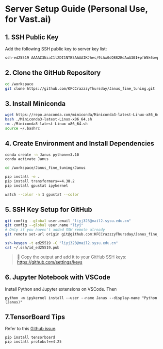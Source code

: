 #  Server Setup Guide (Personal Use, for Vast.ai)

## 1. SSH Public Key

Add the following SSH public key to server key list:

```bash
ssh-ed25519 AAAAC3NzaC1lZDI1NTE5AAAAIKJhes/9LAx0dQ882EdAuA3G1+pfW5k6ovpudq7aKsAh liyj@DESKTOP-LOH1NAO
```

## 2. Clone the GitHub Repository

```bash
cd /workspace
git clone https://github.com/KFCCrazzzyThursday/Janus_fine_tuning.git
```

## 3. Install Miniconda

```bash
wget https://repo.anaconda.com/miniconda/Miniconda3-latest-Linux-x86_64.sh
bash ./Miniconda3-latest-Linux-x86_64.sh
rm ./Miniconda3-latest-Linux-x86_64.sh
source ~/.bashrc
```

## 4. Create Environment and Install Dependencies

```bash
conda create -n Janus python==3.10
conda activate Janus

cd /workspace/Janus_fine_tuning/Janus

pip install -e .
pip install transformers==4.38.2
pip install gpustat ipykernel

watch --color -n 1 gpustat --color
```

## 5. SSH Key Setup for GitHub

```bash
git config --global user.email "liyj323@mail2.sysu.edu.cn"
git config --global user.name "liyj"  
# Only if you haven't added SSH remote already
git remote set-url origin git@github.com:KFCCrazzzyThursday/Janus_fine_tuning.git

ssh-keygen -t ed25519 -C "liyj323@mail2.sysu.edu.cn"
cat ~/.ssh/id_ed25519.pub
```

> 🔐 Copy the output and add it to your GitHub SSH keys:  
> https://github.com/settings/keys

## 6. Jupyter Notebook with VSCode

Install Python and Jupyter extensions on VSCode. Then
```
python -m ipykernel install --user --name Janus --display-name "Python (Janus)"
```

## 7.TensorBoard Tips
Refer to this [Github issue](https://github.com/tensorflow/tensorboard/issues/6808).
```
pip install tensorboard
pip install protobuf==4.25
```